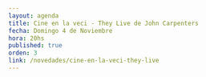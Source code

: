 ```yaml
---
layout: agenda
title: Cine en la veci - They Live de John Carpenters
fecha: Domingo 4 de Noviembre
hora: 20hs
published: true
orden: 3
link: /novedades/cine-en-la-veci-they-live
---
```

